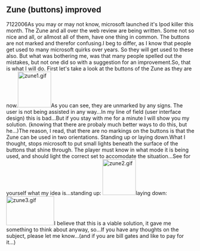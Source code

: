 <article><h1>Zune (buttons) improved</h1><time><span class="day">7</span><span class="month">12</span><span class="year">2006</span></time>As you may or may not know, microsoft launched it's Ipod killer this month. The Zune and all over the web review are being written. Some not so nice and all, or allmost all of them, have one thing in common. The buttons are not marked and therefor confusing.I beg to differ, as I know that people get used to many microsoft quirks over years. So they will get used to these also. But what was bothering me, was that many people spelled out the mistakes, but not one did so with a suggestion for an improvement.So, that is what I will do. First let's take a look at the buttons of the Zune as they are now.<img width="89" height="96" alt="zune1.gif" id="image202" src="http://www.wnas.nl/wp-content/uploads/2006/12/zune1.thumbnail.gif" />As you can see, they are unmarked by any signs. The user is not being assisted in any way...In my line of field (user interface design) this is bad...But if you stay with me for a minute I will show you my solution. (knowing that there are  probaly much better ways to do this, but he...)<!--more-->The reason, I read, that there are no markings on the buttons is that the Zune can be used in two orientations. Standing up or laying down.What I thought, stops microsoft to put small lights beneath the surface of the buttons that shine through. The player must know in what mode it is being used, and should light the correct set to accomodate the situation...See for yourself what my idea is...standing up: <img width="89" height="96" alt="zune2.gif" id="image203" src="http://www.wnas.nl/wp-content/uploads/2006/12/zune2.thumbnail.gif" />laying down: <img width="128" height="78" alt="zune3.gif" id="image204" src="http://www.wnas.nl/wp-content/uploads/2006/12/zune3.thumbnail.gif" />I believe that this is a viable solution, it gave me something to think about anyway, so...If you have any thoughts on the subject, please let me know...(and if you are bill gates and like to pay for it...)</article>